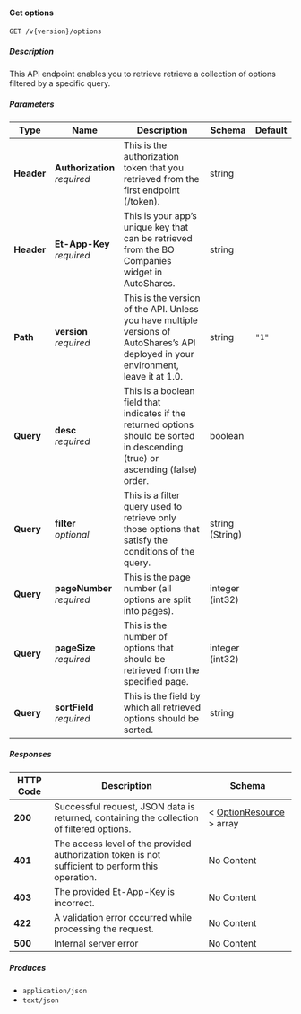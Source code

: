 
<a name="securities_getoptions"></a>
#### Get options
```
GET /v{version}/options
```


##### Description
This API endpoint enables you to retrieve retrieve a collection of options filtered by a specific query.


##### Parameters

|Type|Name|Description|Schema|Default|
|---|---|---|---|---|
|**Header**|**Authorization**  <br>*required*|This is the authorization token that you retrieved from the first endpoint (/token).|string||
|**Header**|**Et-App-Key**  <br>*required*|This is your app’s unique key that can be retrieved from the BO Companies widget in AutoShares.|string||
|**Path**|**version**  <br>*required*|This is the version of the API. Unless you have multiple versions of AutoShares’s API deployed in your environment, leave it at 1.0.|string|`"1"`|
|**Query**|**desc**  <br>*required*|This is a boolean field that indicates if the returned options should be sorted in descending (true) or ascending (false) order.|boolean||
|**Query**|**filter**  <br>*optional*|This is a filter query used to retrieve only those options that satisfy the conditions of the query.|string (String)||
|**Query**|**pageNumber**  <br>*required*|This is the page number (all options are split into pages).|integer (int32)||
|**Query**|**pageSize**  <br>*required*|This is the number of options that should be retrieved from the specified page.|integer (int32)||
|**Query**|**sortField**  <br>*required*|This is the field by which all retrieved options should be sorted.|string||


##### Responses

|HTTP Code|Description|Schema|
|---|---|---|
|**200**|Successful request, JSON data is returned, containing the collection of filtered options.|< [OptionResource](#optionresource) > array|
|**401**|The access level of the provided authorization token is not sufficient to perform this operation.|No Content|
|**403**|The provided Et-App-Key is incorrect.|No Content|
|**422**|A validation error occurred while processing the request.|No Content|
|**500**|Internal server error|No Content|


##### Produces

* `application/json`
* `text/json`




